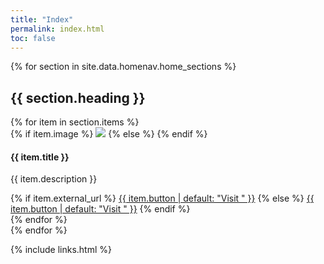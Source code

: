 ```yaml
---
title: "Index"
permalink: index.html
toc: false
---
```


{% for section in site.data.homenav.home_sections %}
## {{ section.heading }}

<div class="row">
    {% for item in section.items %}
    <div class="col-md-4 col-sm-6">
        <div class="panel panel-default nav-panel text-center">
            <div class="panel-heading">
                {% if item.image %}
                <img src="{{ site.baseurl }}/images/{{ item.image }}">
                {% else %}
                <span class="fa-stack fa-5x">
                      <i class="fas fa-circle fa-stack-2x text-primary"></i>
                      <i class="{{ item.icon }} fa-stack-1x fa-inverse"></i>
                </span>
                {% endif %}
            </div>
            <div class="panel-body">
                <h4>{{ item.title }}</h4>
                <p>{{ item.description }}</p>
                {% if item.external_url %}
                <a href="{{ item.external_url }}" class="btn btn-primary">{{ item.button | default: "Visit " }}</a>
                {% else %}
                <a href="{{ item.url | prepend: site.baseurl }}" class="btn btn-primary">{{ item.button | default: "Visit " }}</a>
                {% endif %}
            </div>
         </div>
    </div>
    {% endfor %}
</div>
{% endfor %}

{% include links.html %}
